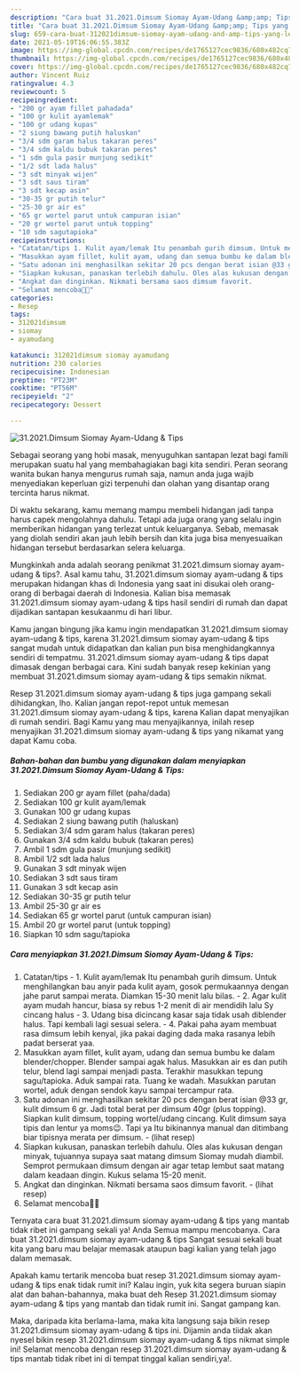 ```yaml
---
description: "Cara buat 31.2021.Dimsum Siomay Ayam-Udang &amp;amp; Tips yang lezat dan Mudah Dibuat"
title: "Cara buat 31.2021.Dimsum Siomay Ayam-Udang &amp;amp; Tips yang lezat dan Mudah Dibuat"
slug: 659-cara-buat-312021dimsum-siomay-ayam-udang-and-amp-tips-yang-lezat-dan-mudah-dibuat
date: 2021-05-19T16:06:55.383Z
image: https://img-global.cpcdn.com/recipes/de1765127cec9836/680x482cq70/312021dimsum-siomay-ayam-udang-tips-foto-resep-utama.jpg
thumbnail: https://img-global.cpcdn.com/recipes/de1765127cec9836/680x482cq70/312021dimsum-siomay-ayam-udang-tips-foto-resep-utama.jpg
cover: https://img-global.cpcdn.com/recipes/de1765127cec9836/680x482cq70/312021dimsum-siomay-ayam-udang-tips-foto-resep-utama.jpg
author: Vincent Ruiz
ratingvalue: 4.3
reviewcount: 5
recipeingredient:
- "200 gr ayam fillet pahadada"
- "100 gr kulit ayamlemak"
- "100 gr udang kupas"
- "2 siung bawang putih haluskan"
- "3/4 sdm garam halus takaran peres"
- "3/4 sdm kaldu bubuk takaran peres"
- "1 sdm gula pasir munjung sedikit"
- "1/2 sdt lada halus"
- "3 sdt minyak wijen"
- "3 sdt saus tiram"
- "3 sdt kecap asin"
- "30-35 gr putih telur"
- "25-30 gr air es"
- "65 gr wortel parut untuk campuran isian"
- "20 gr wortel parut untuk topping"
- "10 sdm sagutapioka"
recipeinstructions:
- "Catatan/tips 1. Kulit ayam/lemak Itu penambah gurih dimsum. Untuk menghilangkan bau anyir pada kulit ayam, gosok permukaannya dengan jahe parut sampai merata. Diamkan 15-30 menit lalu bilas.  2. Agar kulit ayam mudah hancur, biasa sy rebus 1-2 menit di air mendidih lalu Sy cincang halus 3. Udang bisa dicincang kasar saja tidak usah diblender halus. Tapi kembali lagi sesuai selera.  4. Pakai paha ayam membuat rasa dimsum lebih kenyal, jika pakai daging dada maka rasanya lebih padat berserat yaa."
- "Masukkan ayam fillet, kulit ayam, udang dan semua bumbu ke dalam blender/chopper. Blender sampai agak halus. Masukkan air es dan putih telur, blend lagi sampai menjadi pasta. Terakhir masukkan tepung sagu/tapioka. Aduk sampai rata. Tuang ke wadah. Masukkan parutan wortel, aduk dengan sendok kayu sampai tercampur rata."
- "Satu adonan ini menghasilkan sekitar 20 pcs dengan berat isian @33 gr, kulit dimsum 6 gr. Jadi total berat per dimsum 40gr (plus topping). Siapkan kulit dimsum, topping wortel/udang cincang. Kulit dimsum saya tipis dan lentur ya moms😉. Tapi ya Itu bikinannya manual dan ditimbang biar tipisnya merata per dimsum.           (lihat resep)"
- "Siapkan kukusan, panaskan terlebih dahulu. Oles alas kukusan dengan minyak, tujuannya supaya saat matang dimsum Siomay mudah diambil. Semprot permukaan dimsum dengan air agar tetap lembut saat matang dalam keadaan dingin. Kukus selama 15-20 menit."
- "Angkat dan dinginkan. Nikmati bersama saos dimsum favorit.           (lihat resep)"
- "Selamat mencoba🙏😊"
categories:
- Resep
tags:
- 312021dimsum
- siomay
- ayamudang

katakunci: 312021dimsum siomay ayamudang 
nutrition: 230 calories
recipecuisine: Indonesian
preptime: "PT23M"
cooktime: "PT56M"
recipeyield: "2"
recipecategory: Dessert

---
```



![31.2021.Dimsum Siomay Ayam-Udang &amp; Tips](https://img-global.cpcdn.com/recipes/de1765127cec9836/680x482cq70/312021dimsum-siomay-ayam-udang-tips-foto-resep-utama.jpg)

Sebagai seorang yang hobi masak, menyuguhkan santapan lezat bagi famili merupakan suatu hal yang membahagiakan bagi kita sendiri. Peran seorang  wanita bukan hanya mengurus rumah saja, namun anda juga wajib menyediakan keperluan gizi terpenuhi dan olahan yang disantap orang tercinta harus nikmat.

Di waktu  sekarang, kamu memang mampu membeli hidangan jadi tanpa harus capek mengolahnya dahulu. Tetapi ada juga orang yang selalu ingin memberikan hidangan yang terlezat untuk keluarganya. Sebab, memasak yang diolah sendiri akan jauh lebih bersih dan kita juga bisa menyesuaikan hidangan tersebut berdasarkan selera keluarga. 



Mungkinkah anda adalah seorang penikmat 31.2021.dimsum siomay ayam-udang &amp; tips?. Asal kamu tahu, 31.2021.dimsum siomay ayam-udang &amp; tips merupakan hidangan khas di Indonesia yang saat ini disukai oleh orang-orang di berbagai daerah di Indonesia. Kalian bisa memasak 31.2021.dimsum siomay ayam-udang &amp; tips hasil sendiri di rumah dan dapat dijadikan santapan kesukaanmu di hari libur.

Kamu jangan bingung jika kamu ingin mendapatkan 31.2021.dimsum siomay ayam-udang &amp; tips, karena 31.2021.dimsum siomay ayam-udang &amp; tips sangat mudah untuk didapatkan dan kalian pun bisa menghidangkannya sendiri di tempatmu. 31.2021.dimsum siomay ayam-udang &amp; tips dapat dimasak dengan berbagai cara. Kini sudah banyak resep kekinian yang membuat 31.2021.dimsum siomay ayam-udang &amp; tips semakin nikmat.

Resep 31.2021.dimsum siomay ayam-udang &amp; tips juga gampang sekali dihidangkan, lho. Kalian jangan repot-repot untuk memesan 31.2021.dimsum siomay ayam-udang &amp; tips, karena Kalian dapat menyajikan di rumah sendiri. Bagi Kamu yang mau menyajikannya, inilah resep menyajikan 31.2021.dimsum siomay ayam-udang &amp; tips yang nikamat yang dapat Kamu coba.

<!--inarticleads1-->

##### Bahan-bahan dan bumbu yang digunakan dalam menyiapkan 31.2021.Dimsum Siomay Ayam-Udang &amp; Tips:

1. Sediakan 200 gr ayam fillet (paha/dada)
1. Sediakan 100 gr kulit ayam/lemak
1. Gunakan 100 gr udang kupas
1. Sediakan 2 siung bawang putih (haluskan)
1. Sediakan 3/4 sdm garam halus (takaran peres)
1. Gunakan 3/4 sdm kaldu bubuk (takaran peres)
1. Ambil 1 sdm gula pasir (munjung sedikit)
1. Ambil 1/2 sdt lada halus
1. Gunakan 3 sdt minyak wijen
1. Sediakan 3 sdt saus tiram
1. Gunakan 3 sdt kecap asin
1. Sediakan 30-35 gr putih telur
1. Ambil 25-30 gr air es
1. Sediakan 65 gr wortel parut (untuk campuran isian)
1. Ambil 20 gr wortel parut (untuk topping)
1. Siapkan 10 sdm sagu/tapioka




<!--inarticleads2-->

##### Cara menyiapkan 31.2021.Dimsum Siomay Ayam-Udang &amp; Tips:

1. Catatan/tips - 1. Kulit ayam/lemak Itu penambah gurih dimsum. Untuk menghilangkan bau anyir pada kulit ayam, gosok permukaannya dengan jahe parut sampai merata. Diamkan 15-30 menit lalu bilas.  - 2. Agar kulit ayam mudah hancur, biasa sy rebus 1-2 menit di air mendidih lalu Sy cincang halus - 3. Udang bisa dicincang kasar saja tidak usah diblender halus. Tapi kembali lagi sesuai selera.  - 4. Pakai paha ayam membuat rasa dimsum lebih kenyal, jika pakai daging dada maka rasanya lebih padat berserat yaa.
1. Masukkan ayam fillet, kulit ayam, udang dan semua bumbu ke dalam blender/chopper. Blender sampai agak halus. Masukkan air es dan putih telur, blend lagi sampai menjadi pasta. Terakhir masukkan tepung sagu/tapioka. Aduk sampai rata. Tuang ke wadah. Masukkan parutan wortel, aduk dengan sendok kayu sampai tercampur rata.
1. Satu adonan ini menghasilkan sekitar 20 pcs dengan berat isian @33 gr, kulit dimsum 6 gr. Jadi total berat per dimsum 40gr (plus topping). Siapkan kulit dimsum, topping wortel/udang cincang. Kulit dimsum saya tipis dan lentur ya moms😉. Tapi ya Itu bikinannya manual dan ditimbang biar tipisnya merata per dimsum. -           (lihat resep)
1. Siapkan kukusan, panaskan terlebih dahulu. Oles alas kukusan dengan minyak, tujuannya supaya saat matang dimsum Siomay mudah diambil. Semprot permukaan dimsum dengan air agar tetap lembut saat matang dalam keadaan dingin. Kukus selama 15-20 menit.
1. Angkat dan dinginkan. Nikmati bersama saos dimsum favorit. -           (lihat resep)
1. Selamat mencoba🙏😊




Ternyata cara buat 31.2021.dimsum siomay ayam-udang &amp; tips yang mantab tidak ribet ini gampang sekali ya! Anda Semua mampu mencobanya. Cara buat 31.2021.dimsum siomay ayam-udang &amp; tips Sangat sesuai sekali buat kita yang baru mau belajar memasak ataupun bagi kalian yang telah jago dalam memasak.

Apakah kamu tertarik mencoba buat resep 31.2021.dimsum siomay ayam-udang &amp; tips enak tidak rumit ini? Kalau ingin, yuk kita segera buruan siapin alat dan bahan-bahannya, maka buat deh Resep 31.2021.dimsum siomay ayam-udang &amp; tips yang mantab dan tidak rumit ini. Sangat gampang kan. 

Maka, daripada kita berlama-lama, maka kita langsung saja bikin resep 31.2021.dimsum siomay ayam-udang &amp; tips ini. Dijamin anda tiidak akan nyesel bikin resep 31.2021.dimsum siomay ayam-udang &amp; tips nikmat simple ini! Selamat mencoba dengan resep 31.2021.dimsum siomay ayam-udang &amp; tips mantab tidak ribet ini di tempat tinggal kalian sendiri,ya!.

